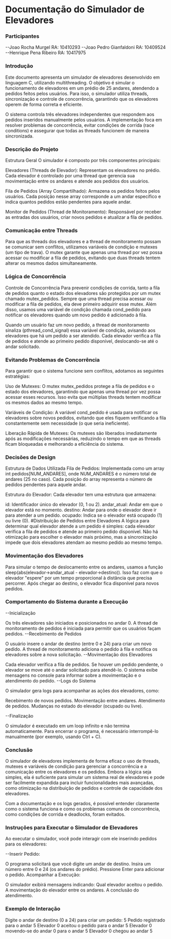 # Documentação do Simulador de Elevadores

### Participantes

--Joao Rocha Murgel RA: 10410293
--Joao Pedro Gianfaldoni RA: 10409524
--Henrique Pena Ribeiro RA: 10417975



### Introdução
Este documento apresenta um simulador de elevadores desenvolvido em linguagem C, utilizando multithreading. O objetivo é simular o funcionamento de elevadores em um prédio de 25 andares, atendendo a pedidos feitos pelos usuários. Para isso, o simulador utiliza threads, sincronização e controle de concorrência, garantindo que os elevadores operem de forma correta e eficiente.

O sistema controla três elevadores independentes que respondem aos pedidos inseridos manualmente pelos usuários. A implementação foca em resolver problemas de concorrência, evitar condições de corrida (race conditions) e assegurar que todas as threads funcionem de maneira sincronizada.

### Descrição do Projeto
Estrutura Geral
O simulador é composto por três componentes principais:

Elevadores (Threads de Elevador): Representam os elevadores no prédio. Cada elevador é controlado por uma thread que gerencia sua movimentação entre os andares e atende aos pedidos dos usuários.

Fila de Pedidos (Array Compartilhado): Armazena os pedidos feitos pelos usuários. Cada posição nesse array corresponde a um andar específico e indica quantos pedidos estão pendentes para aquele andar.

Monitor de Pedidos (Thread de Monitoramento): Responsável por receber as entradas dos usuários, criar novos pedidos e atualizar a fila de pedidos.

### Comunicação entre Threads
Para que as threads dos elevadores e a thread de monitoramento possam se comunicar sem conflitos, utilizamos variáveis de condição e mutexes (um tipo de trava). O mutex garante que apenas uma thread por vez possa acessar ou modificar a fila de pedidos, evitando que duas threads tentem alterar os mesmos dados simultaneamente.

### Lógica de Concorrência
Controle de Concorrência
Para prevenir condições de corrida, tanto a fila de pedidos quanto o estado dos elevadores são protegidos por um mutex chamado mutex_pedidos. Sempre que uma thread precisa acessar ou modificar a fila de pedidos, ela deve primeiro adquirir esse mutex. Além disso, usamos uma variável de condição chamada cond_pedido para notificar os elevadores quando um novo pedido é adicionado à fila.

Quando um usuário faz um novo pedido, a thread de monitoramento sinaliza (pthread_cond_signal) essa variável de condição, avisando aos elevadores que há um pedido a ser atendido. Cada elevador verifica a fila de pedidos e atende ao primeiro pedido disponível, deslocando-se até o andar solicitado.

### Evitando Problemas de Concorrência
Para garantir que o sistema funcione sem conflitos, adotamos as seguintes estratégias:

Uso de Mutexes: O mutex mutex_pedidos protege a fila de pedidos e o estado dos elevadores, garantindo que apenas uma thread por vez possa acessar esses recursos. Isso evita que múltiplas threads tentem modificar os mesmos dados ao mesmo tempo.

Variáveis de Condição: A variável cond_pedido é usada para notificar os elevadores sobre novos pedidos, evitando que eles fiquem verificando a fila constantemente sem necessidade (o que seria ineficiente).

Liberação Rápida de Mutexes: Os mutexes são liberados imediatamente após as modificações necessárias, reduzindo o tempo em que as threads ficam bloqueadas e melhorando a eficiência do sistema.

### Decisões de Design
Estrutura de Dados Utilizada
Fila de Pedidos: Implementada como um array int pedidos[NUM_ANDARES], onde NUM_ANDARES é o número total de andares (25 no caso). Cada posição do array representa o número de pedidos pendentes para aquele andar.

Estrutura do Elevador: Cada elevador tem uma estrutura que armazena:

id: Identificador único do elevador (0, 1 ou 2).
andar_atual: Andar em que o elevador está no momento.
destino: Andar para onde o elevador deve ir para atender a um pedido.
ocupado: Indica se o elevador está ocupado (1) ou livre (0).
#Distribuição de Pedidos entre Elevadores
A lógica para determinar qual elevador atende a um pedido é simples: cada elevador verifica a fila de pedidos e atende ao primeiro pedido disponível. Não há otimização para escolher o elevador mais próximo, mas a sincronização impede que dois elevadores atendam ao mesmo pedido ao mesmo tempo.

### Movimentação dos Elevadores
Para simular o tempo de deslocamento entre os andares, usamos a função sleep(abs(elevador->andar_atual - elevador->destino)). Isso faz com que o elevador "espere" por um tempo proporcional à distância que precisa percorrer. Após chegar ao destino, o elevador fica disponível para novos pedidos.

### Comportamento do Sistema durante a Execução
--Inicialização

Os três elevadores são iniciados e posicionados no andar 0.
A thread de monitoramento de pedidos é iniciada para permitir que os usuários façam pedidos.
--Recebimento de Pedidos

O usuário insere o andar de destino (entre 0 e 24) para criar um novo pedido.
A thread de monitoramento adiciona o pedido à fila e notifica os elevadores sobre a nova solicitação.
--Movimentação dos Elevadores

Cada elevador verifica a fila de pedidos.
Se houver um pedido pendente, o elevador se move até o andar solicitado para atendê-lo.
O sistema exibe mensagens no console para informar sobre a movimentação e o atendimento do pedido.
--Logs do Sistema

O simulador gera logs para acompanhar as ações dos elevadores, como:

Recebimento de novos pedidos.
Movimentação entre andares.
Atendimento de pedidos.
Mudanças no estado do elevador (ocupado ou livre).

--Finalização

O simulador é executado em um loop infinito e não termina automaticamente.
Para encerrar o programa, é necessário interrompê-lo manualmente (por exemplo, usando Ctrl + C).
### Conclusão
O simulador de elevadores implementa de forma eficaz o uso de threads, mutexes e variáveis de condição para gerenciar a concorrência e a comunicação entre os elevadores e os pedidos. Embora a lógica seja simples, ela é suficiente para simular um sistema real de elevadores e pode ser facilmente expandida para incluir funcionalidades mais avançadas, como otimização na distribuição de pedidos e controle de capacidade dos elevadores.

Com a documentação e os logs gerados, é possível entender claramente como o sistema funciona e como os problemas comuns de concorrência, como condições de corrida e deadlocks, foram evitados.

### Instruções para Executar o Simulador de Elevadores
Ao executar o simulador, você pode interagir com ele inserindo pedidos para os elevadores:

--Inserir Pedido:

O programa solicitará que você digite um andar de destino.
Insira um número entre 0 e 24 (os andares do prédio).
Pressione Enter para adicionar o pedido.
Acompanhar a Execução:

O simulador exibirá mensagens indicando:
Qual elevador aceitou o pedido.
A movimentação do elevador entre os andares.
A conclusão do atendimento.

### Exemplo de Interação

Digite o andar de destino (0 a 24) para criar um pedido: 5
Pedido registrado para o andar 5
Elevador 0 aceitou o pedido para o andar 5
Elevador 0 movendo-se do andar 0 para o andar 5
Elevador 0 chegou ao andar 5




